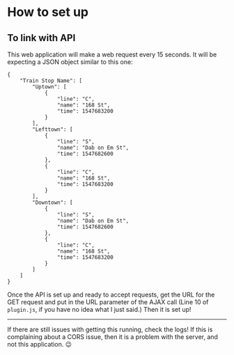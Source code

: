# How to set up

## To link with API

This web application will make a web request every 15 seconds. It will be expecting a JSON object similar to this one:
```
{
    "Train Stop Name": [
        "Uptown": [
            {
                "line": "C",
                "name": "168 St",
                "time": 1547683200
            }
        ],
        "Lefttown": [
            {
                "line": "S",
                "name": "Dab on Em St",
                "time": 1547682600
            },
            {
                "line": "C",
                "name": "168 St",
                "time": 1547683200
            }
        ],
        "Downtown": [
            {
                "line": "S",
                "name": "Dab on Em St",
                "time": 1547682600
            },
            {
                "line": "C",
                "name": "168 St",
                "time": 1547683200
            }
        ]    
    ]
}
```

Once the API is set up and ready to accept requests, get the URL for the GET request and put in the URL parameter of the AJAX call (Line 10 of ```plugin.js```, if you have no idea what I just said.) Then it is set up!

---
If there are still issues with getting this running, check the logs! If this is complaining about a CORS issue, then it is a problem with the server, and not this application. 😉